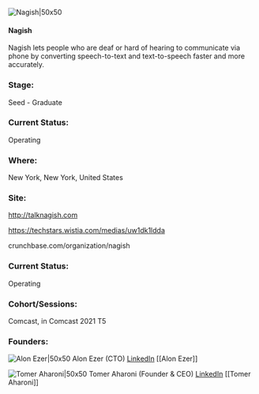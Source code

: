 

![Nagish|50x50](https://apimg.techstars.com/connect/images/image_files/616445aedab5d21d7a19bc24/original/nag_logo.png)

#### Nagish
Nagish lets people who are deaf or hard of hearing to communicate via phone by converting speech-to-text and text-to-speech faster and more accurately.

### Stage: 
Seed - Graduate 

### Current Status: 
Operating

### Where:
New York, New York, United States

### Site:
http://talknagish.com

https://techstars.wistia.com/medias/uw1dk1ldda

crunchbase.com/organization/nagish

### Current Status: 
Operating

### Cohort/Sessions: 
Comcast, in Comcast 2021 T5

### Founders: 

![Alon Ezer|50x50](https://www.f6s.com/images/profile-placeholder-user.jpg) Alon Ezer (CTO) [LinkedIn](https://linkedin.com/in/alonezer) [[Alon Ezer]]

![Tomer Aharoni|50x50](https://apimg.techstars.com/connect/images/image_files/60f6eff3acfd15000724149e/original/Profile_pic_2.jpg) Tomer Aharoni (Founder & CEO) [LinkedIn](https://linkedin.com/in/tomeraharoni) [[Tomer Aharoni]]


